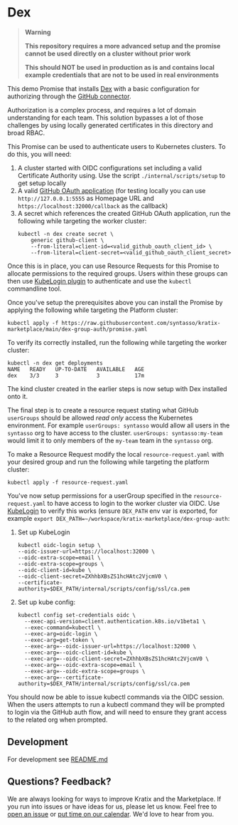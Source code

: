 # Dex

> **Warning**
> 
> **This repository requires a more advanced setup and the promise cannot be used directly on a cluster without prior work**
> 
> **This should NOT be used in production as is and contains local example credentials that are not to be used in real environments**

This demo Promise that installs [Dex](https://dexidp.io/) with a basic configuration for authorizing through the [GitHub connector](https://dexidp.io/docs/connectors/github/).

Authorization is a complex process, and requires a lot of domain understanding for each team.
This solution bypasses a lot of those challenges by using locally generated certificates in this directory and broad RBAC.

This Promise can be used to authenticate users to Kubernetes clusters. To do this, you will need:

1. A cluster started with OIDC configurations set including a valid Certificate Authority using. Use the script `./internal/scripts/setup` to get setup locally
1. A valid [GitHub OAuth application](https://github.com/settings/applications/new)
(for testing locally you can use `http://127.0.0.1:5555` as Homepage URL and `https://localhost:32000/callback` as the callback)
1. A secret which references the created GitHub OAuth application, run the following while targeting the worker cluster:
    ```
    kubectl -n dex create secret \
        generic github-client \
        --from-literal=client-id=<valid_github_oauth_client_id> \
        --from-literal=client-secret=<valid_github_oauth_client_secret>
    ```

Once this is in place, you can use Resource Requests for this Promise to allocate permissions to the required groups.
Users within these groups can then use [KubeLogin plugin](https://github.com/int128/kubelogin) to authenticate and use the `kubectl` commandline tool.

Once you've setup the prerequisites above you can install the Promise by applying the following while targeting
the Platform cluster:
```
kubectl apply -f https://raw.githubusercontent.com/syntasso/kratix-marketplace/main/dex-group-auth/promise.yaml
```

To verify its correctly installed, run the following while targeting the worker cluster:
```
kubectl -n dex get deployments
NAME   READY   UP-TO-DATE   AVAILABLE   AGE
dex    3/3     3            3           17m
```

The kind cluster created in the earlier steps is now setup with Dex installed onto it.

The final step is to create a resource request stating what GitHub `userGroups` should be allowed *read only* access the 
Kubernetes environment. For example `userGroups: syntasso` would allow all users in the `syntasso` org to have 
access to the cluster. `userGroups: syntasso:my-team` would limit it to only members of the `my-team` team
in the `syntasso` org.

To make a Resource Request modify the local `resource-request.yaml` with your desired group and run the following while targeting the platform cluster:
```
kubectl apply -f resource-request.yaml
```

You've now setup permissions for a userGroup specified in the `resource-request.yaml` to have access to login to the worker
cluster via OIDC. Use [KubeLogin](https://github.com/int128/kubelogin#setup) to verify this works (ensure `DEX_PATH` env var
is exported, for example `export DEX_PATH=~/workspace/kratix-marketplace/dex-group-auth`:

1. Set up KubeLogin
    ```
    kubectl oidc-login setup \
    --oidc-issuer-url=https://localhost:32000 \
    --oidc-extra-scope=email \
    --oidc-extra-scope=groups \
    --oidc-client-id=kube \
    --oidc-client-secret=ZXhhbXBsZS1hcHAtc2VjcmV0 \
    --certificate-authority=$DEX_PATH/internal/scripts/config/ssl/ca.pem
    ```
2. Set up kube config:
    ```
    kubectl config set-credentials oidc \
	  --exec-api-version=client.authentication.k8s.io/v1beta1 \
	  --exec-command=kubectl \
	  --exec-arg=oidc-login \
	  --exec-arg=get-token \
	  --exec-arg=--oidc-issuer-url=https://localhost:32000 \
	  --exec-arg=--oidc-client-id=kube \
	  --exec-arg=--oidc-client-secret=ZXhhbXBsZS1hcHAtc2VjcmV0 \
	  --exec-arg=--oidc-extra-scope=email \
	  --exec-arg=--oidc-extra-scope=groups \
	  --exec-arg=--certificate-authority=$DEX_PATH/internal/scripts/config/ssl/ca.pem
    ```

You should now be able to issue kubectl commands via the OIDC session. When the users attempts
to run a kubectl command they will be prompted to login via the GitHub auth flow, and will need to ensure they
grant access to the related org when prompted.


## Development

For development see [README.md](./internal/README.md)

## Questions? Feedback?

We are always looking for ways to improve Kratix and the Marketplace. If you run into issues or have ideas for us, please let us know. Feel free to [open an issue](https://github.com/syntasso/kratix-marketplace/issues/new/choose) or [put time on our calendar](https://www.syntasso.io/contact-us). We'd love to hear from you.
